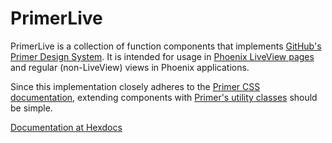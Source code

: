 # PrimerLive

PrimerLive is a collection of function components that implements <a href="https://primer.style/" target="_blank">GitHub's Primer Design System</a>. It is intended for usage in <a href="https://github.com/phoenixframework/phoenix_live_view" target="_blank">Phoenix LiveView pages</a> and regular (non-LiveView) views in Phoenix applications.

Since this implementation closely adheres to the <a href="https://primer.style/css/" target="_blank">Primer CSS documentation</a>, extending components with <a href="https://primer.style/css/utilities" target="blank">Primer's utility classes</a> should be simple.

[Documentation at Hexdocs](https://hexdocs.pm/primer_live/PrimerLive.html)